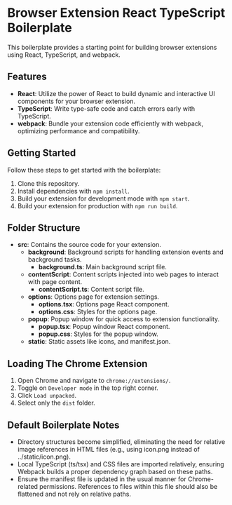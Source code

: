 # Browser Extension React TypeScript Boilerplate

This boilerplate provides a starting point for building browser extensions using React, TypeScript, and webpack.

## Features

- **React**: Utilize the power of React to build dynamic and interactive UI components for your browser extension.
- **TypeScript**: Write type-safe code and catch errors early with TypeScript.
- **webpack**: Bundle your extension code efficiently with webpack, optimizing performance and compatibility.

## Getting Started

Follow these steps to get started with the boilerplate:

1. Clone this repository.
2. Install dependencies with `npm install`.
3. Build your extension for development mode with `npm start`.
4. Build your extension for production with `npm run build`.

## Folder Structure

- **src**: Contains the source code for your extension.
  - **background**: Background scripts for handling extension events and background tasks.
    - **background.ts**: Main background script file.
  - **contentScript**: Content scripts injected into web pages to interact with page content.
    - **contentScript.ts**: Content script file.
  - **options**: Options page for extension settings.
    - **options.tsx**: Options page React component.
    - **options.css**: Styles for the options page.
  - **popup**: Popup window for quick access to extension functionality.
    - **popup.tsx**: Popup window React component.
    - **popup.css**: Styles for the popup window.
  - **static**: Static assets like icons, and manifest.json.

## Loading The Chrome Extension

1. Open Chrome and navigate to `chrome://extensions/`.
2. Toggle on `Developer mode` in the top right corner.
3. Click `Load unpacked`.
4. Select only the `dist` folder.

## Default Boilerplate Notes

- Directory structures become simplified, eliminating the need for relative image references in HTML files (e.g., using icon.png instead of ../static/icon.png).
- Local TypeScript (ts/tsx) and CSS files are imported relatively, ensuring Webpack builds a proper dependency graph based on these paths.
- Ensure the manifest file is updated in the usual manner for Chrome-related permissions. References to files within this file should also be flattened and not rely on relative paths.

